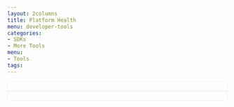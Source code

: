 ```yaml
---
layout: 2columns
title: Platform Health
menu: developer-tools
categories: 
- SDKs 
- More Tools
menu: 
- Tools
tags: 
---
```

<script src="/javascripts/twitter.js">
</script>


<div class="ch-g1-2">
    <div class="ch-leftcolumn" >
        <div id="apiStatus" style="border: 1px solid #efefef;padding: 10px; font-size: 20px;">
        </div>
    </div>
</div>
<div class="ch-g1-2">
    <div class="ch-rightcolumn">
        <div id="feedStatus" style="border: 1px solid #efefef;padding: 10px; font-size: 20px;">
        </div>
    </div>
</div>


<div class="ch-g1">
    <div id="lastTweets">
    </div>
</div>
     
     
<style>
#lastTweets {
    width: 600px;
    font-family: georgia;
    font-size: 15px;
    color: #333333;
    padding: 10px;
}
 
#lastTweets .tweet {
    margin: 0 auto 15px auto;
    padding: 0 0 15px 0;
    border-bottom: 1px dotted #ccc;
}
 
#lastTweets .tweet a {
    text-decoration: none;
    color: #13c9d0;
}
 
#lastTweets .tweet a:hover {
    text-decoration: underline;
}
 
#lastTweets .tweet .time {
    font-size: 10px;
    font-style: italic;
    color: #666666;
}
</style>

